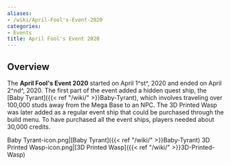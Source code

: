 ```yaml
---
aliases:
- /wiki/April-Fool's-Event-2020
categories:
- Events
title: April Fool's Event 2020
---
```


## Overview

The **April Fool's Event 2020** started on April 1^st^, 2020 and ended on April 2^nd^, 2020. The first part of the event added a hidden quest ship, the [Baby Tyrant]({{< ref "/wiki/" >}}Baby-Tyrant), which involves traveling over 100,000 studs away from the Mega Base to an NPC. The 3D Printed Wasp was later added as a regular event ship that could be purchased through the build menu. To have purchased all the event ships, players needed about 30,000 credits.

Baby Tyrant-icon.png|[Baby Tyrant]({{< ref "/wiki/" >}}Baby-Tyrant) 3D Printed Wasp-icon.png|[3D Printed Wasp]({{< ref "/wiki/" >}}3D-Printed-Wasp)